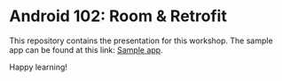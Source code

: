 # Android 102: Room & Retrofit

This repository contains the presentation for this workshop.
The sample app can be found at this link: [Sample app](https://github.com/dsc-dtu/Android-102-Room-Retrofit/).

Happy learning!

